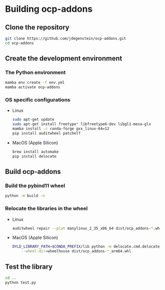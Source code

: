 # Building ocp-addons

## Clone the repository

```bash
git clone https://github.com/jdegenstein/ocp-addons.git
cd ocp-addons
```

## Create the development environment

### The Python environment

```bash
mamba env create -f env.yml
mamba activate ocp-addons
```

### OS specific configurations

- Linux

    ```bash
    sudo apt-get update
    sudo apt-get install freetype* libfreetype6-dev libgl1-mesa-glx
    mamba install -c conda-forge gxx_linux-64=12
    pip install auditwheel patchelf
    ```

- MacOS (Apple Silicon)

    ```bash
    brew install automake
    pip install delocate
    ```

## Build ocp-addons

### Build the pybind11 wheel

```bash
python -m build -n
```

### Relocate the libraries in the wheel

- Linux

    ```bash
    auditwheel repair --plat manylinux_2_35_x86_64 dist/ocp_addons-*.whl
    ```

- MacOS (Apple Silicon)

    ```bash
    DYLD_LIBRARY_PATH=$CONDA_PREFIX/lib python -m delocate.cmd.delocate_wheel \
        --wheel-dir=wheelhouse dist/ocp_addons-*_arm64.whl
    ```

## Test the library

```bash
cd ..
python test.py
```



